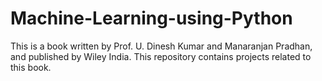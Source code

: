 # Machine-Learning-using-Python
This is a book written by Prof. U. Dinesh Kumar and Manaranjan Pradhan, and published by Wiley India. This repository contains projects related to this book.
